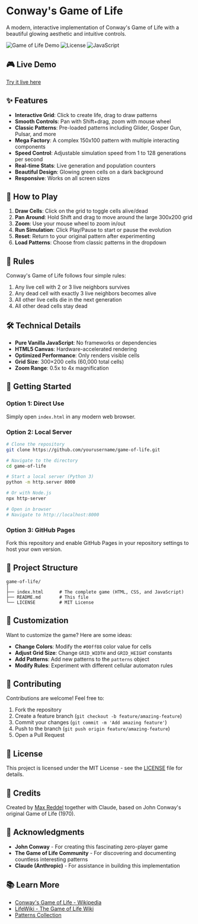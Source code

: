 # Conway's Game of Life

A modern, interactive implementation of Conway's Game of Life with a beautiful glowing aesthetic and intuitive controls.

![Game of Life Demo](https://img.shields.io/badge/demo-live-brightgreen)
![License](https://img.shields.io/badge/license-MIT-blue)
![JavaScript](https://img.shields.io/badge/javascript-vanilla-yellow)

## 🎮 Live Demo

[Try it live here](https://yourusername.github.io/game-of-life/) <!-- Update with your actual GitHub Pages URL -->

## ✨ Features

- **Interactive Grid**: Click to create life, drag to draw patterns
- **Smooth Controls**: Pan with Shift+drag, zoom with mouse wheel
- **Classic Patterns**: Pre-loaded patterns including Glider, Gosper Gun, Pulsar, and more
- **Mega Factory**: A complex 150x100 pattern with multiple interacting components
- **Speed Control**: Adjustable simulation speed from 1 to 128 generations per second
- **Real-time Stats**: Live generation and population counters
- **Beautiful Design**: Glowing green cells on a dark background
- **Responsive**: Works on all screen sizes

## 🎯 How to Play

1. **Draw Cells**: Click on the grid to toggle cells alive/dead
2. **Pan Around**: Hold Shift and drag to move around the large 300x200 grid
3. **Zoom**: Use your mouse wheel to zoom in/out
4. **Run Simulation**: Click Play/Pause to start or pause the evolution
5. **Reset**: Return to your original pattern after experimenting
6. **Load Patterns**: Choose from classic patterns in the dropdown

## 📐 Rules

Conway's Game of Life follows four simple rules:

1. Any live cell with 2 or 3 live neighbors survives
2. Any dead cell with exactly 3 live neighbors becomes alive
3. All other live cells die in the next generation
4. All other dead cells stay dead

## 🛠️ Technical Details

- **Pure Vanilla JavaScript**: No frameworks or dependencies
- **HTML5 Canvas**: Hardware-accelerated rendering
- **Optimized Performance**: Only renders visible cells
- **Grid Size**: 300×200 cells (60,000 total cells)
- **Zoom Range**: 0.5x to 4x magnification

## 🚀 Getting Started

### Option 1: Direct Use
Simply open `index.html` in any modern web browser.

### Option 2: Local Server
```bash
# Clone the repository
git clone https://github.com/yourusername/game-of-life.git

# Navigate to the directory
cd game-of-life

# Start a local server (Python 3)
python -m http.server 8000

# Or with Node.js
npx http-server

# Open in browser
# Navigate to http://localhost:8000
```

### Option 3: GitHub Pages
Fork this repository and enable GitHub Pages in your repository settings to host your own version.

## 📁 Project Structure

```
game-of-life/
│
├── index.html      # The complete game (HTML, CSS, and JavaScript)
├── README.md       # This file
└── LICENSE         # MIT License
```

## 🎨 Customization

Want to customize the game? Here are some ideas:

- **Change Colors**: Modify the `#00ff88` color value for cells
- **Adjust Grid Size**: Change `GRID_WIDTH` and `GRID_HEIGHT` constants
- **Add Patterns**: Add new patterns to the `patterns` object
- **Modify Rules**: Experiment with different cellular automaton rules

## 🤝 Contributing

Contributions are welcome! Feel free to:

1. Fork the repository
2. Create a feature branch (`git checkout -b feature/amazing-feature`)
3. Commit your changes (`git commit -m 'Add amazing feature'`)
4. Push to the branch (`git push origin feature/amazing-feature`)
5. Open a Pull Request

## 📝 License

This project is licensed under the MIT License - see the [LICENSE](LICENSE) file for details.

## 🙏 Credits

Created by [Max Reddel](https://www.linkedin.com/in/maxreddel/) together with Claude, based on John Conway's original Game of Life (1970).

## 🌟 Acknowledgments

- **John Conway** - For creating this fascinating zero-player game
- **The Game of Life Community** - For discovering and documenting countless interesting patterns
- **Claude (Anthropic)** - For assistance in building this implementation

## 📚 Learn More

- [Conway's Game of Life - Wikipedia](https://en.wikipedia.org/wiki/Conway%27s_Game_of_Life)
- [LifeWiki - The Game of Life Wiki](https://conwaylife.com/wiki/Main_Page)
- [Patterns Collection](https://conwaylife.com/wiki/Category:Patterns)

